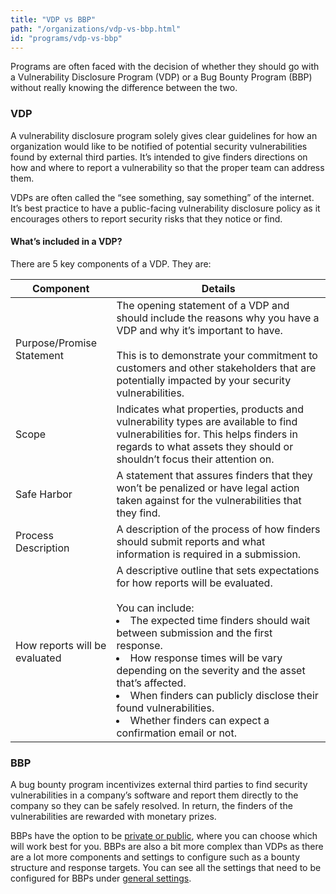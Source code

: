 ```yaml
---
title: "VDP vs BBP"
path: "/organizations/vdp-vs-bbp.html"
id: "programs/vdp-vs-bbp"
---
```


Programs are often faced with the decision of whether they should go with a Vulnerability Disclosure Program (VDP) or a Bug Bounty Program (BBP) without really knowing the difference between the two.

### VDP
A vulnerability disclosure program solely gives clear guidelines for how an organization would like to be notified of potential security vulnerabilities found by external third parties. It’s intended to give finders directions on how and where to report a vulnerability so that the proper team can address them.

VDPs are often called the “see something, say something” of the internet. It’s best practice to have a public-facing vulnerability disclosure policy as it encourages others to report security risks that they notice or find.

#### What’s included in a VDP?
There are 5 key components of a VDP. They are:

Component | Details
--------- | --------
Purpose/Promise Statement | The opening statement of a VDP and should include the reasons why you have a VDP and why it’s important to have.<br><br>This is to demonstrate your commitment to customers and other stakeholders that are potentially impacted by your security vulnerabilities.
Scope | Indicates what properties, products and vulnerability types are available to find vulnerabilities for. This helps finders in regards to what assets they should or shouldn’t focus their attention on.
Safe Harbor | A statement that assures finders that they won’t be penalized or have legal action taken against for the vulnerabilities that they find.
Process Description | A description of the process of how finders should submit reports and what information is required in a submission.
How reports will be evaluated | A descriptive outline that sets expectations for how reports will be evaluated. <br><br>You can include: <li>The expected time finders should wait between submission and the first response. <li>How response times will be vary depending on the severity and the asset that’s affected. <li>When finders can publicly disclose their found vulnerabilities. <li>Whether finders can expect a confirmation email or not.

### BBP
A bug bounty program incentivizes external third parties to find security vulnerabilities in a company’s software and report them directly to the company so they can be safely resolved. In return, the finders of the vulnerabilities are rewarded with monetary prizes.

BBPs have the option to be [private or public](private-vs-public-programs.html), where you can choose which will work best for you. BBPs are also a bit more complex than VDPs as there are a lot more components and settings to configure such as a bounty structure and response targets. You can see all the settings that need to be configured for BBPs under [general settings](general-settings.html).
